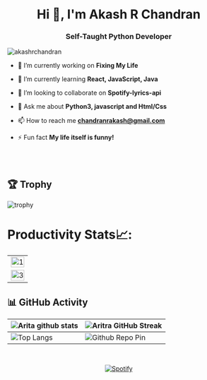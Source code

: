 <h1 align="center">Hi 👋, I'm Akash R Chandran</h1>

<h3 align="center">Self-Taught Python Developer</h3>

<p align="left"> <img src="https://komarev.com/ghpvc/?username=akashrchandran&label=Profile%20views&color=0e75b6&style=flat" alt="akashrchandran" /> </p>

- 🔭 I’m currently working on **Fixing My Life**

- 🌱 I’m currently learning **React, JavaScript, Java**

- 👯 I’m looking to collaborate on **Spotify-lyrics-api**

- 💬 Ask me about **Python3, javascript and Html/Css**

- 📫 How to reach me **chandranrakash@gmail.com**

- ⚡ Fun fact **My life itself is funny!**

<br>
<br>

## 🏆 Trophy
![trophy](https://github-profile-trophy.vercel.app/?username=akashrchandran)
# Productivity Stats📈:
<table>
  <tr>
    <td><img src="https://github-profile-summary-cards.vercel.app/api/cards/profile-details?username=akashrchandran&theme=monokai"  display=block width=100% height=auto  alt="1" ></td>
   </tr> 
   <tr>
      <td><img src="https://github-readme-activity-graph.cyclic.app/graph?username=akashrchandran&bg_color=1a1b27&color=be90f2&line=638fda&point=35aea1&area=true" display=block width=100% height=auto alt="3" ></td>
  </td>
  </tr>
</table>

## 📊 GitHub Activity
| ![Arita github stats](https://github-readme-stats-git-masterrstaa-rickstaa.vercel.app/api?username=akashrchandran&show_icons=true&theme=radical)             | ![Aritra GitHub Streak](https://github-readme-streak-stats.herokuapp.com/?user=akashrchandran&theme=radical)                                                                                                           |
| --------------------------------------------------------------------------------------------------------------------------------- | ----------------------------------------------------------------------------------------------------------------------------------------------------------------------------------------------------------------- |
| ![Top Langs](https://github-readme-stats-git-masterrstaa-rickstaa.vercel.app/api/top-langs/?username=akashrchandran&langs_count=8&theme=radical&layout=compact) | ![Github Repo Pin](https://github-readme-stats-git-masterrstaa-rickstaa.vercel.app/api/pin/?username=akashrchandran&repo=spotify-lyrics-api&cache_seconds=86400&theme=radical) |

<br>

<div align="center">

[![Spotify](https://novatorem-two-alpha.vercel.app/api/spotify)](https://open.spotify.com/user/tmu94p08mnf6k686uc7dyox9x)
</div>
